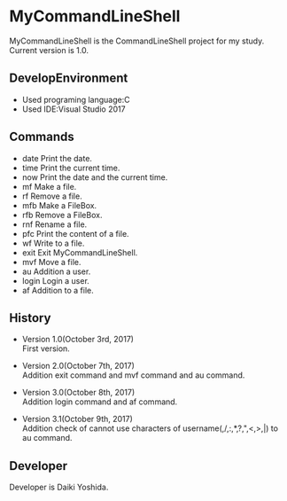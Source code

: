 MyCommandLineShell
==================
MyCommandLineShell is the CommandLineShell project for my study.  
Current version is 1.0.

DevelopEnvironment
------------------
* Used programing language:C
* Used IDE:Visual Studio 2017

Commands
--------
* date	Print the date.
* time	Print the current time.
* now	Print the date and the current time.
* mf	Make a file.
* rf	Remove a file.
* mfb	Make a FileBox.
* rfb	Remove a FileBox.
* rnf	Rename a file.
* pfc	Print the content of a file.
* wf	Write to a file.
* exit	Exit MyCommandLineShell.
* mvf	Move a file.
* au	Addition a user.
* login	Login a user.
* af	Addition to a file.

History
-------
* Version 1.0(October 3rd, 2017)  
First version.

* Version 2.0(October 7th, 2017)  
Addition exit command and mvf command and au command.

* Version 3.0(October 8th, 2017)  
Addition login command and af command.

* Version 3.1(October 9th, 2017)  
Addition check of cannot use characters of username(\,/,:,*,?,",<,>,|) to au command.

Developer
---------
Developer is Daiki Yoshida.